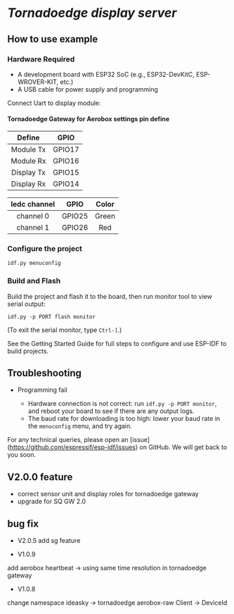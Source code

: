 # _Tornadoedge display server_


## How to use example

### Hardware Required

* A development board with ESP32 SoC (e.g., ESP32-DevKitC, ESP-WROVER-KIT, etc.)
* A USB cable for power supply and programming

Connect Uart to display module:
#### Tornadoedge Gateway for Aerobox settings pin define
|Define|GPIO|
|:---:|:---:|
|Module Tx|GPIO17|
|Module Rx|GPIO16|
|Display Tx|GPIO15|
|Display Rx|GPIO14|

|ledc channel|GPIO|Color|
|:---:|:---:|:---:|
|channel 0|GPIO25|Green|
|channel 1|GPIO26|Red|

### Configure the project

```
idf.py menuconfig
```

### Build and Flash

Build the project and flash it to the board, then run monitor tool to view serial output:

```
idf.py -p PORT flash monitor
```

(To exit the serial monitor, type ``Ctrl-]``.)

See the Getting Started Guide for full steps to configure and use ESP-IDF to build projects.

## Troubleshooting

* Programming fail

    * Hardware connection is not correct: run `idf.py -p PORT monitor`, and reboot your board to see if there are any output logs.
    * The baud rate for downloading is too high: lower your baud rate in the `menuconfig` menu, and try again.

For any technical queries, please open an [issue] (https://github.com/espressif/esp-idf/issues) on GitHub. We will get back to you soon.

## V2.0.0 feature
* correct sensor unit and display roles for tornadoedge gateway
* upgrade for SQ GW 2.0


## bug fix

* V2.0.5
add sg feature

* V1.0.9

add aerobox heartbeat -> using same time resolution in tornadoedge gateway
* V1.0.8

change namespace ideasky -> tornadoedge
aerobox-raw Client -> DeviceId